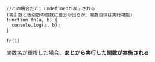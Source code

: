 
    //この場合だと1 undefinedが表示される  
    (実引数と仮引数の個数に差分が出るが、関数自体は実行可能)
    function fn(a, b) {
      console.log(a, b);
    }
    
    fn(1)

関数名が重複した場合、**あとから実行した関数が実施される**
